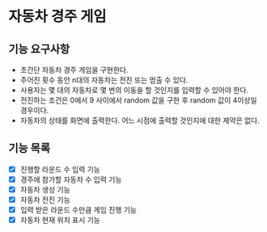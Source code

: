 # 자동차 경주 게임

## 기능 요구사항
* 초간단 자동차 경주 게임을 구현한다.
* 주어진 횟수 동안 n대의 자동차는 전진 또는 멈출 수 있다.
* 사용자는 몇 대의 자동차로 몇 번의 이동을 할 것인지를 입력할 수 있어야 한다.
* 전진하는 조건은 0에서 9 사이에서 random 값을 구한 후 random 값이 4이상일 경우이다.
* 자동차의 상태를 화면에 출력한다. 어느 시점에 출력할 것인지에 대한 제약은 없다.

## 기능 목록
* [x] 진행할 라운드 수 입력 기능
* [x] 경주에 참가할 자동차 수 입력 기능
* [x] 자동차 생성 기능
* [x] 자동차 전진 기능
* [x] 입력 받은 라운드 수만큼 게임 진행 기능
* [x] 자동차 현재 위치 표시 기능
